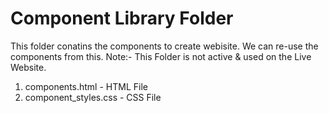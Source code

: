 # Component Library Folder

This folder conatins the components to create webisite.
We can re-use the components from this.
Note:- This Folder is not active & used on the Live Website.

1. components.html - HTML File
2. component_styles.css - CSS File
